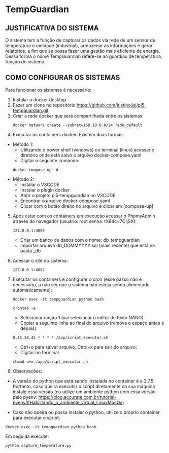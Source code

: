 # TempGuardian

## JUSTIFICATIVA DO SISTEMA

O sistema tem a função de capturar os dados via rede de um sensor de temperatura e umidade (industrial), armazenar as informações e gerar relatórios, a fim que se possa fazer uma gestão mais eficiente de energia. Dessa forma o nome TempGuardian refere-se ao guardião de temperatura, função do sistema.

## COMO CONFIGURAR OS SISTEMAS

Para funcionar os sistemas é necessário:

1. Instalar o docker desktop
2. Fazer um clone no repositório https://github.com/justinojjsj/pi5-tempguardian.git
3. Criar a rede docker que será compartilhada entre os sistemas:
    ```
    docker network create --subnet=168.18.0.0/24 rede_default
    ```
4. Executar os containers docker. Existem duas formas:
- Método 1: 
    - Utilizando o power shell (windows) ou terminal (linux) acessar o diretório onde está salvo o arquivo docker-compose.yaml
    - Digitar o seguinte comando: 
    ```
    docker-compose up -d
    ```
- Método 2:
    - Instalar o VSCODE
    - Instalar o plugin docker
    - Abrir o projeto pi5-tempguardian no VSCODE
    - Encontrar o arquivo docker-compose.yaml
    - Clicar com o botão direito no arquivo e clicar em [compose-up]

5. Após estar com os containers em execução acessar o PhpmyAdmin através do navegador (usuário: root senha: tX84c=7OljSX):
    ```
    127.0.0.1:4089 
    ```
    - Criar um banco de dados com o nome: db_tempguardian
    - Importar arquivo db_DDMMYYYY.sql (mais recente) que está na pasta _db

6. Acessar o site do sistema:
    ```
    127.0.0.1:4087
    ```

7. Executar os containers e configurar o cron (esse passo não é necessário, a não ser que o sistema não esteja sendo alimentado automaticamente):
    ```
    docker exec -it tempguardian_python bash
    ```
    ```
    crontab -e
    ```
    - Selecionar opção 1 (vai selecionar o editor de texto NANO)
    - Copiar a seguinte linha ao final do arquivo (remova o espaço antes e depois)
    ```
    0,15,30,45 * * * * /app/script_executor.sh
    ```
    - Ctrl+o para salvar arquivo, Ctrol+x para sair do arquivo:
    - Digitar no terminal
    ```
    chmod u+x /app/script_executor.sh

8. Observações:

- A versão do python que está sendo instalada no container é a 3.7.5. Portanto, caso queira executar o script diretamente da sua máquina instale essa versão (ou utilize um ambiente python com essa versão pelo pyenv: https://blog.accurate.com.br/tutorial-pyenv/#Habilitando_o_ambiente_virtual_LinuxMacOs)

- Caso não queira ou possa instalar o python, utilize o próprio container para executar o script:

```
docker exec -it tempguardian_python bash
```

Em seguida execute:

```
python capture_temperature.py
```

